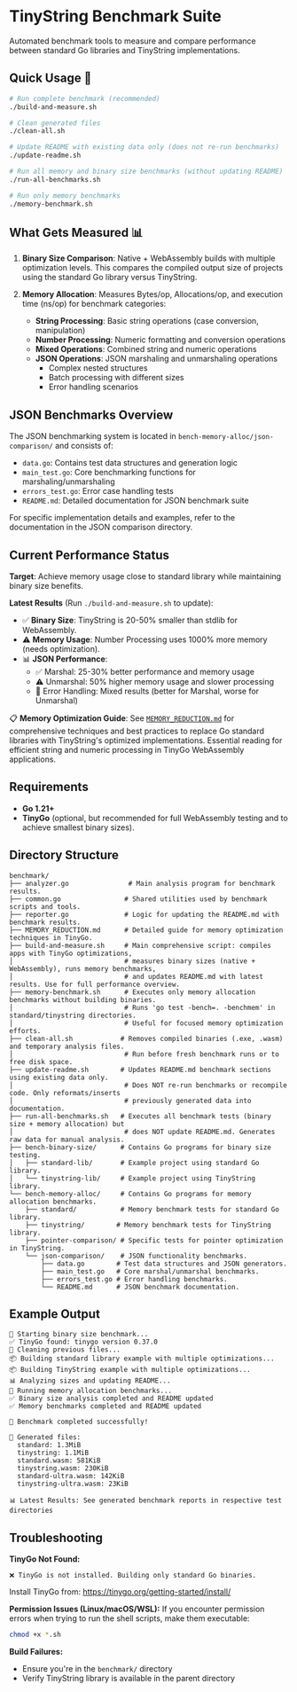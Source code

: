 # TinyString Benchmark Suite

Automated benchmark tools to measure and compare performance between standard Go libraries and TinyString implementations.

## Quick Usage 🚀

```bash
# Run complete benchmark (recommended)
./build-and-measure.sh

# Clean generated files
./clean-all.sh

# Update README with existing data only (does not re-run benchmarks)
./update-readme.sh

# Run all memory and binary size benchmarks (without updating README)
./run-all-benchmarks.sh

# Run only memory benchmarks
./memory-benchmark.sh
```

## What Gets Measured 📊

1.  **Binary Size Comparison**: Native + WebAssembly builds with multiple optimization levels. This compares the compiled output size of projects using the standard Go library versus TinyString.

2.  **Memory Allocation**: Measures Bytes/op, Allocations/op, and execution time (ns/op) for benchmark categories:
    *   **String Processing**: Basic string operations (case conversion, manipulation)
    *   **Number Processing**: Numeric formatting and conversion operations
    *   **Mixed Operations**: Combined string and numeric operations
    *   **JSON Operations**: JSON marshaling and unmarshaling operations
        - Complex nested structures
        - Batch processing with different sizes
        - Error handling scenarios

## JSON Benchmarks Overview

The JSON benchmarking system is located in `bench-memory-alloc/json-comparison/` and consists of:

- `data.go`: Contains test data structures and generation logic
- `main_test.go`: Core benchmarking functions for marshaling/unmarshaling
- `errors_test.go`: Error case handling tests
- `README.md`: Detailed documentation for JSON benchmark suite

For specific implementation details and examples, refer to the documentation in the JSON comparison directory.

## Current Performance Status

**Target**: Achieve memory usage close to standard library while maintaining binary size benefits.

**Latest Results** (Run `./build-and-measure.sh` to update):
- ✅ **Binary Size**: TinyString is 20-50% smaller than stdlib for WebAssembly.
- ⚠️ **Memory Usage**: Number Processing uses 1000% more memory (needs optimization).
- 📊 **JSON Performance**:
  - ✅ Marshal: 25-30% better performance and memory usage
  - ⚠️ Unmarshal: 50% higher memory usage and slower processing
  - 🎯 Error Handling: Mixed results (better for Marshal, worse for Unmarshal)

📋 **Memory Optimization Guide**: See [`MEMORY_REDUCTION.md`](./MEMORY_REDUCTION.md) for comprehensive techniques and best practices to replace Go standard libraries with TinyString's optimized implementations. Essential reading for efficient string and numeric processing in TinyGo WebAssembly applications.

## Requirements

- **Go 1.21+**
- **TinyGo** (optional, but recommended for full WebAssembly testing and to achieve smallest binary sizes).

## Directory Structure

```
benchmark/
├── analyzer.go               # Main analysis program for benchmark results.
├── common.go                # Shared utilities used by benchmark scripts and tools.
├── reporter.go              # Logic for updating the README.md with benchmark results.
├── MEMORY_REDUCTION.md      # Detailed guide for memory optimization techniques in TinyGo.
├── build-and-measure.sh     # Main comprehensive script: compiles apps with TinyGo optimizations,
│                            # measures binary sizes (native + WebAssembly), runs memory benchmarks,
│                            # and updates README.md with latest results. Use for full performance overview.
├── memory-benchmark.sh      # Executes only memory allocation benchmarks without building binaries.
│                            # Runs 'go test -bench=. -benchmem' in standard/tinystring directories.
│                            # Useful for focused memory optimization efforts.
├── clean-all.sh            # Removes compiled binaries (.exe, .wasm) and temporary analysis files.
│                            # Run before fresh benchmark runs or to free disk space.
├── update-readme.sh        # Updates README.md benchmark sections using existing data only.
│                            # Does NOT re-run benchmarks or recompile code. Only reformats/inserts
│                            # previously generated data into documentation.
├── run-all-benchmarks.sh   # Executes all benchmark tests (binary size + memory allocation) but
│                            # does NOT update README.md. Generates raw data for manual analysis.
├── bench-binary-size/      # Contains Go programs for binary size testing.
│   ├── standard-lib/       # Example project using standard Go library.
│   └── tinystring-lib/     # Example project using TinyString library.
└── bench-memory-alloc/     # Contains Go programs for memory allocation benchmarks.
    ├── standard/           # Memory benchmark tests for standard Go library.
    ├── tinystring/        # Memory benchmark tests for TinyString library.
    ├── pointer-comparison/ # Specific tests for pointer optimization in TinyString.
    └── json-comparison/    # JSON functionality benchmarks.
        ├── data.go        # Test data structures and JSON generators.
        ├── main_test.go   # Core marshal/unmarshal benchmarks.
        ├── errors_test.go # Error handling benchmarks.
        └── README.md      # JSON benchmark documentation.
```

## Example Output

```
🚀 Starting binary size benchmark...
✅ TinyGo found: tinygo version 0.37.0
🧹 Cleaning previous files...
📦 Building standard library example with multiple optimizations...
📦 Building TinyString example with multiple optimizations...
📊 Analyzing sizes and updating README...
🧠 Running memory allocation benchmarks...
✅ Binary size analysis completed and README updated
✅ Memory benchmarks completed and README updated

🎉 Benchmark completed successfully!

📁 Generated files:
  standard: 1.3MiB
  tinystring: 1.1MiB  
  standard.wasm: 581KiB
  tinystring.wasm: 230KiB
  standard-ultra.wasm: 142KiB
  tinystring-ultra.wasm: 23KiB

📊 Latest Results: See generated benchmark reports in respective test directories
```


## Troubleshooting

**TinyGo Not Found:**
```
❌ TinyGo is not installed. Building only standard Go binaries.
```
Install TinyGo from: https://tinygo.org/getting-started/install/

**Permission Issues (Linux/macOS/WSL):**
If you encounter permission errors when trying to run the shell scripts, make them executable:
```bash
chmod +x *.sh
```

**Build Failures:**
- Ensure you're in the `benchmark/` directory
- Verify TinyString library is available in the parent directory

